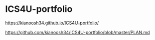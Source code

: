# ICS4U-portfolio

https://kianoosh34.github.io/ICS4U-portfolio/

https://github.com/kianoosh34/ICS4U-portfolio/blob/master/PLAN.md
